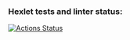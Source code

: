 ### Hexlet tests and linter status:
[![Actions Status](https://github.com/WhiteA77/python-project-52/actions/workflows/hexlet-check.yml/badge.svg)](https://github.com/WhiteA77/python-project-52/actions)